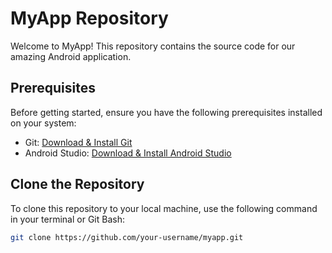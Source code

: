# MyApp Repository

Welcome to MyApp! This repository contains the source code for our amazing Android application.

## Prerequisites

Before getting started, ensure you have the following prerequisites installed on your system:

- Git: [Download & Install Git](https://git-scm.com/downloads)
- Android Studio: [Download & Install Android Studio](https://developer.android.com/studio)

## Clone the Repository

To clone this repository to your local machine, use the following command in your terminal or Git Bash:

```bash
git clone https://github.com/your-username/myapp.git
